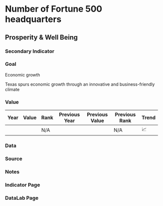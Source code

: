 # Number of Fortune 500 headquarters

## Prosperity & Well Being

### Secondary Indicator

### **Goal**

Economic growth

Texas spurs economic growth through an innovative and business-friendly climate

### **Value**

| Year |  Value      | Rank     | Previous Year   | Previous Value | Previous Rank | Trend | 
| ----------- | ----------- | ----------- | ----------- | ----------- | ----------- | -----------|
|             |             | N/A         |             |             | N/A         | 📈        | 

### Data

### Source

### Notes



### Indicator Page



### DataLab Page




